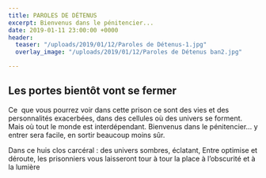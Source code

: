 ```yaml
---
title: PAROLES DE DÉTENUS
excerpt: Bienvenus dans le pénitencier...
date: 2019-01-11 23:00:00 +0000
header:
  teaser: "/uploads/2019/01/12/Paroles de Détenus-1.jpg"
  overlay_image: "/uploads/2019/01/12/Paroles de Détenus ban2.jpg"

---
```

## Les portes bientôt vont se fermer

Ce  que vous pourrez voir dans cette prison ce sont des vies et des personnalités exacerbées, dans des cellules où des univers se forment. Mais où tout le monde est interdépendant. Bienvenus dans le pénitencier... y entrer sera facile, en sortir beaucoup moins sûr.

Dans ce huis clos carcéral : des univers sombres, éclatant, Entre optimise et déroute, les prisonniers vous laisseront tour à tour la place à l’obscurité et à la lumière 